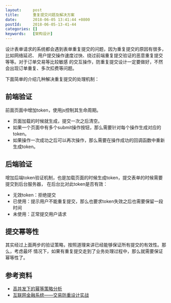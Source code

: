 ```yaml
---
layout:     post
title:      重复提交问题及解决方案
date:       2018-06-05 13:41:44 +0800
postId:     2018-06-05-13-41-44
categories: []
keywords:   [架构设计]
---
```


设计表单请求的系统都会遇到表单重复提交的问题，因为重复提交的原因有很多，比如网络延迟、
用户提交操作速度过快、绕过前端重复提交验证的恶意重复提交等等。对于订单交易等比较敏感
的交互操作，防重复提交设计一定要做好，不然会出现订单重复、多次扣费等问题。

下面简单的介绍几种解决重复提交的处理机制：

## 前端验证

前面页面中增加token，使用js控制其生命周期。
* 页面加载的时候就生成，提交一次之后清空。
* 如果一个页面中有多个submit操作按钮，那么需要针对每个操作生成对应的token。
* 如果操作一次成功之后可以再次操作，那么需要在操作成功的回调函数中重新生成token。

## 后端验证

增加后端token验证机制，也是加载页面的时候生成token，提交表单的时候需要提交到后台服务器，
在后台比对此token是否有效：
* 无效token：拒绝提交
* 已使用：提示用户不能重复提交，那么也要求token失效之后也需要保留一段时间
* 未使用：正常提交用户请求

## 提交幂等性

其实经过上面两步的验证策略，按照道理来讲已经能够保证所有提交的有效性。那么，考虑最坏
情况下，如果有重复提交走到了业务处理过程中，那么就需要保证幂等性了。


## 参考资料

* [高并发下的幂等策略分析](https://blog.csdn.net/aly1989/article/details/52352726/)
* [互联网金融系统——交易防重设计实战](https://mp.weixin.qq.com/s/pIUPiOXfUX73RCuu7zoppg)

